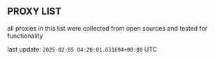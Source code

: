 ## PROXY LIST

all proxies in this list were collected from open sources and tested for functionality

last update: `2025-02-05 04:20:01.631694+00:00` UTC